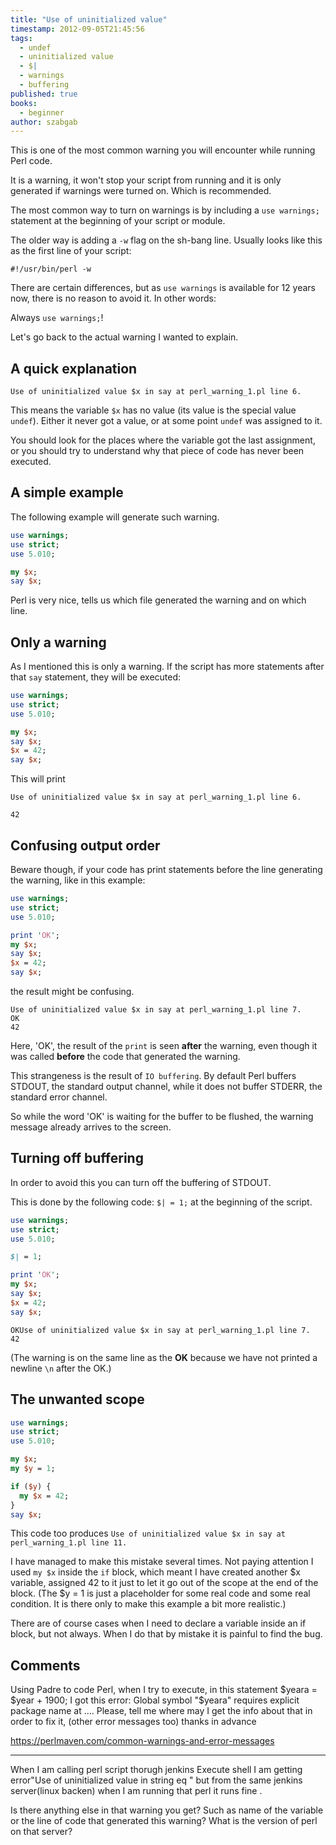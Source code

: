 ```yaml
---
title: "Use of uninitialized value"
timestamp: 2012-09-05T21:45:56
tags:
  - undef
  - uninitialized value
  - $|
  - warnings
  - buffering
published: true
books:
  - beginner
author: szabgab
---
```



This is one of the most common warning you will encounter while running Perl code.

It is a warning, it won't stop your script from running and it is only generated if
warnings were turned on. Which is recommended.

The most common way to turn on warnings is by including a `use warnings;` statement
at the beginning of your script or module.


The older way is adding a `-w` flag on the sh-bang line. Usually looks like this
as the first line of your script:

`#!/usr/bin/perl -w`

There are certain differences, but as `use warnings` is available for 12 years now,
there is no reason to avoid it. In other words:

Always `use warnings;`!


Let's go back to the actual warning I wanted to explain.

## A quick explanation

```
Use of uninitialized value $x in say at perl_warning_1.pl line 6.
```

This means the variable `$x` has no value (its value is the special value `undef`).
Either it never got a value, or at some point `undef` was assigned to it.

You should look for the places where the variable got the last assignment,
or you should try to understand why that piece of code has never been executed.

## A simple example

The following example will generate such warning.

```perl
use warnings;
use strict;
use 5.010;

my $x;
say $x;
```

Perl is very nice, tells us which file generated the warning and on which line.

## Only a warning

As I mentioned this is only a warning. If the script has more statements after that
`say` statement, they will be executed:

```perl
use warnings;
use strict;
use 5.010;

my $x;
say $x;
$x = 42;
say $x;
```

This will print

```
Use of uninitialized value $x in say at perl_warning_1.pl line 6.

42
```

## Confusing output order

Beware though, if your code has print statements before the line
generating the warning, like in this example:

```perl
use warnings;
use strict;
use 5.010;

print 'OK';
my $x;
say $x;
$x = 42;
say $x;
```

the result might be confusing.

```
Use of uninitialized value $x in say at perl_warning_1.pl line 7.
OK
42
```

Here, 'OK', the result of the `print` is seen <b>after</b>
the warning, even though it was called <b>before</b> the
code that generated the warning.

This strangeness is the result of `IO buffering`.
By default Perl buffers STDOUT, the standard output channel,
while it does not buffer STDERR, the standard error channel.

So while the word 'OK' is waiting for the buffer to be flushed,
the warning message already arrives to the screen.

## Turning off buffering

In order to avoid this you can turn off the buffering of STDOUT.

This is done by the following code: `$| = 1;`
at the beginning of the script.


```perl
use warnings;
use strict;
use 5.010;

$| = 1;

print 'OK';
my $x;
say $x;
$x = 42;
say $x;
```

```
OKUse of uninitialized value $x in say at perl_warning_1.pl line 7.
42
```

(The warning is on the same line as the <b>OK</b> because we have not printed a newline
`\n` after the OK.)

## The unwanted scope

```perl
use warnings;
use strict;
use 5.010;

my $x;
my $y = 1;

if ($y) {
  my $x = 42;
}
say $x;
```

This code too produces `Use of uninitialized value $x in say at perl_warning_1.pl line 11.`

I have managed to make this mistake several times. Not paying attention I used `my $x`
inside the `if` block, which meant I have created another $x variable,
assigned 42 to it just to let it go out of the scope at the end of the block.
(The $y = 1 is just a placeholder for some real code and some real condition.
It is there only to make this example a bit more realistic.)

There are of course cases when I need to declare a variable inside an if block, but not always.
When I do that by mistake it is painful to find the bug.



## Comments

Using Padre to code Perl, when I try to execute, in this statement
$yeara = $year + 1900;
I got this error:
Global symbol "$yeara" requires explicit package name at ....
Please, tell me where may I get the info about that in order to fix it,
(other error messages too)
thanks in advance


https://perlmaven.com/common-warnings-and-error-messages


<hr>

When I am calling perl script thorugh jenkins Execute shell I am getting error"Use of uninitialized value in string eq " but from the same jenkins server(linux backen) when I am running that perl it runs fine .

Is there anything else in that warning you get? Such as name of the variable or the line of code that generated this warning? What is the version of perl on that server?


